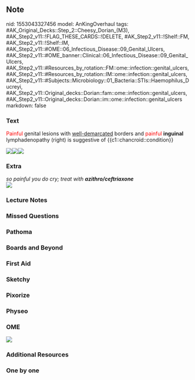 ## Note
nid: 1553043327456
model: AnKingOverhaul
tags: #AK_Original_Decks::Step_2::Cheesy_Dorian_(M3), #AK_Step2_v11::!FLAG_THESE_CARDS::!DELETE, #AK_Step2_v11::!Shelf::FM, #AK_Step2_v11::!Shelf::IM, #AK_Step2_v11::#OME::06_Infectious_Disease::09_Genital_Ulcers, #AK_Step2_v11::#OME_banner::Clinical::06_Infectious_Disease::09_Genital_Ulcers, #AK_Step2_v11::#Resources_by_rotation::FM::ome::infection::genital_ulcers, #AK_Step2_v11::#Resources_by_rotation::IM::ome::infection::genital_ulcers, #AK_Step2_v11::#Subjects::Microbiology::01_Bacteria::STIs::Haemophilus_Ducreyi, #AK_Step2_v11::Original_decks::Dorian::fam::ome::infection::genital_ulcers, #AK_Step2_v11::Original_decks::Dorian::im::ome::infection::genital_ulcers
markdown: false

### Text
<font color="#FF0000" style="">Painful</font> genital lesions with
<u>well-demarcated</u> borders and <font color="#FF0000" style=
"">painful</font> <b>inguinal</b> lymphadenopathy (right) is
suggestive of {{c1::chancroid::condition}}
<div><img src="paste-602094285357059.jpg"><img src=
"paste-56118042689537%20(1).jpg"><img src=
"paste-56148107460609%20(1).jpg"></div>

### Extra
<div>
  <div>
    <div>
      <div>
        <div>
          <i>so painful you do cry; treat with
          <b>azithro/ceftriaxone</b></i>
        </div>
        <div>
          <i><img src="hmmmmm%20(1).png"></i>
        </div>
      </div>
    </div>
  </div>
</div>

### Lecture Notes


### Missed Questions


### Pathoma


### Boards and Beyond


### First Aid


### Sketchy


### Pixorize


### Physeo


### OME
<div class="ome-widget">
  <a href=
  "https://onlinemeded.org/spa/infectious-disease/genital-ulcers/acquire?ref=anki">
  <img src="_OME_AnkiFlashcards_Lesson_2.png"></a>
</div>

### Additional Resources


### One by one

